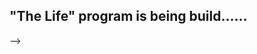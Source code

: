 <!-- ## Hello there！ 👋 -->
## "The Life" program is being build......
<!-- ### 草东冇门票(dosicker) -->

<!--
**dosicker/dosicker** is a ✨ _special_ ✨ repository because its `README.md` (this file) appears on your GitHub profile.

Here are some ideas to get you started:

- 🔭 I’m currently working on ...
- 🌱 I’m currently learning ...
- 👯 I’m looking to collaborate on ...
- 🤔 I’m looking for help with ...
- 💬 Ask me about ...
- 📫 How to reach me: ...
- 😄 Pronouns: ...
- ⚡ Fun fact: ...
-->

<!-- <a href="javaScript:">
  <img height="180em" src="https://github-readme-stats.vercel.app/api?username=dosicker&show_icons=true&title_color=fff&icon_color=FF9600&text_color=ddd&bg_color=111">
  <img height="180em" src="https://github-readme-stats.vercel.app/api/top-langs/?username=dosicker&layout=compact&langs_count=9&title_color=FF9600&text_color=fff&bg_color=50,111,333" alt="dosicker :: Top Langs" />
</a> -->

<!--
<p>
  <a href="javaScript:">
    <img src="https://github-readme-stats.vercel.app/api?username=dosicker&count_private=true&show_icons=true&bg_color=50,111,333&title_color=fff&text_color=ddd&icon_color=FF9600"/>
    <img width="325em" src="https://github-readme-stats.vercel.app/api/top-langs/?username=dosicker&layout=compact&langs_count=9&bg_color=50,111,333&title_color=fff&text_color=ddd&count_private=true"/>
<!--     <img width="350em" src="https://profile-counter.glitch.me/dosicker/count.svg" /> -->
<!--     <img src="https://github-profile-trophy.vercel.app/?username=dosicker&theme=flat&title=Stars,Followers,Commit,MultiLanguage&margin-w=5&row=1&column=4" /> -->
  </a>
</p>
-->
